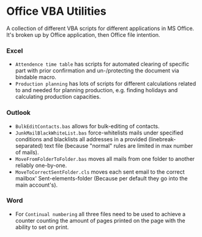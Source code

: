 # Office VBA Utilities
A collection of different VBA scripts for different applications in MS Office.<br>
It's broken up by Office application, then Office file intention.

### Excel
* `Attendence time table` has scripts for automated clearing of specific part with prior confirmation and un-/protecting the document via bindable macro.<br>
* `Production planning` has lots of scripts for different calculations related to and needed for planning production, e.g. finding holidays and calculating production capacities.

### Outlook
* `BulkEditContacts.bas` allows for bulk-editing of contacts.<br>
* `JunkMailBlackWhiteList.bas` force-whitelists mails under specified conditions and blacklists all addresses in a provided (linebreak-separated) text file (because "normal" rules are limited in max number of mails).<br>
* `MoveFromFolderToFolder.bas` moves all mails from one folder to another reliably one-by-one.<br>
* `MoveToCorrectSentFolder.cls` moves each sent email to the correct mailbox' Sent-elements-folder (Because per default they go into the main account's).<br>

### Word
* For `Continual numbering` all three files need to be used to achieve a counter counting the amount of pages printed on the page with the ability to set on print.<br>
  

